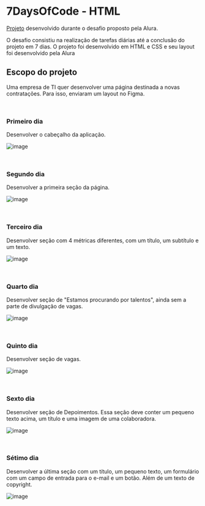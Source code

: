 <h1> 7DaysOfCode - HTML </h1>

<p><a href="https://axemay.github.io/7DaysOfCode-HTML/">Projeto</a> desenvolvido durante o desafio proposto pela Alura. </p>

<p>O desafio consistiu na realização de tarefas diárias até a conclusão do projeto em 7 dias. O projeto foi desenvolvido em HTML e CSS e seu layout foi desenvolvido pela Alura</p>

<h2>Escopo do projeto</h2>
<p>Uma empresa de TI quer desenvolver uma página destinada a novas contratações. Para isso, enviaram um layout no <a heref="https://www.figma.com/file/mm3MLozvUDGhDRTxSLlGL5/7daysOfCode-HTML-CSS?node-id=0%3A1">Figma</a>.</p>
<br>
<h3>Primeiro dia</h3>
<p>Desenvolver o cabeçalho da aplicação.</p>

![image](https://user-images.githubusercontent.com/101254285/175812415-535dc1f5-9f23-43c5-bf68-16c084eb6350.png)

<br>
<h3>Segundo dia</h3>
<p>Desenvolver a primeira seção da página.</p>

![image](https://user-images.githubusercontent.com/101254285/175812483-a332946c-7136-4d21-bb18-8e02fa941832.png)


<br>
<h3>Terceiro dia</h3>
<p>Desenvolver seção com 4 métricas diferentes, com um título, um subtítulo e um texto.</p>


![image](https://user-images.githubusercontent.com/101254285/175812531-6703fd29-a2e7-4621-9f93-f19837cdae1e.png)


<br>
<h3>Quarto dia</h3>
<p>Desenvolver seção de "Estamos procurando por talentos", ainda sem a parte de divulgação de vagas.</p>

![image](https://user-images.githubusercontent.com/101254285/175812647-ffc36f32-66ea-42f1-96ad-30c071e2505b.png)

<br>
<h3>Quinto dia</h3>
<p>Desenvolver seção de vagas.</p>

![image](https://user-images.githubusercontent.com/101254285/175812690-8b854e16-c599-41b6-9427-dc82e9c14c95.png)


<br>
<h3>Sexto dia</h3>
<p>Desenvolver seção de Depoimentos. Essa seção deve conter um pequeno texto acima, um título e uma imagem de uma colaboradora.</p>

![image](https://user-images.githubusercontent.com/101254285/175812739-f5ad703d-d421-4f5b-815a-c8672a4c78f9.png)



<br>
<h3>Sétimo dia</h3>
<p>Desenvolver a última seção com um título, um pequeno texto, um formulário com um campo de entrada para o e-mail e um botão. Além de um texto de copyright.</p>

![image](https://user-images.githubusercontent.com/101254285/175812802-5c0e7c79-7b0c-49cd-82e3-994ec779af27.png)

